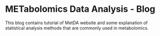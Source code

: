 # METabolomics Data Analysis - Blog

This blog contains tutorial of MetDA website and some explanation of statistical analysis methods that are commonly used in metabolomics.

